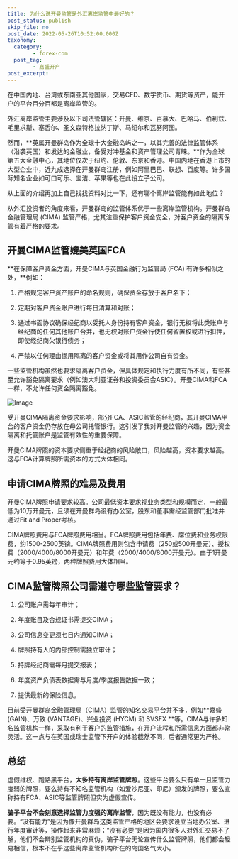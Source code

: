 ```yaml
---
title: 为什么说开曼监管是外汇离岸监管中最好的？
post_status: publish
skip_file: no
post_date: 2022-05-26T10:52:00.000Z
taxonomy:
  category:
        - forex-com
  post_tag:
        - 嘉盛开户
post_excerpt: 
---
```

在中国内地、台湾或东南亚其他国家，交易CFD、数字货币、期货等资产，能开户的平台百分百都是离岸监管的。

外汇离岸监管主要涉及以下司法管辖区：开曼、维京、百慕大、巴哈马、伯利兹、毛里求斯、塞舌尔、圣文森特格拉纳丁斯、马绍尔和瓦努阿图。

然而，**英属开曼群岛作为全球十大金融岛屿之一，以其完善的法律监管体系（沿袭英国）和发达的金融业，备受对冲基金和资产管理公司青睐。**作为全球第五大金融中心，其地位仅次于纽约、伦敦、东京和香港。中国内地在香港上市的大型企业中，近九成选择在开曼群岛注册，例如阿里巴巴、联想、百度等。许多国际知名企业如可口可乐、宝洁、苹果等也在此设立子公司。

从上面的介绍再加上自己找找资料对比一下，还有哪个离岸监管能有如此地位？

从外汇投资者的角度来看，开曼群岛的监管体系优于一些离岸监管机构。开曼群岛金融管理局 (CIMA) 监管严格，尤其注重保护客户资金安全，对客户资金的隔离保管有着严格的要求。

## 开曼CIMA监管媲美英国FCA

**在保障客户资金方面，开曼CIMA与英国金融行为监管局 (FCA) 有许多相似之处，**例如：

1. 严格规定客户资产账户的命名规则，确保资金存放于客户名下；

1. 定期对客户资金账户进行每日清算和对账；

1. 通过书面协议确保经纪商以受托人身份持有客户资金，银行无权将此类账户与经纪商的任何其他账户合并，也无权对账户资金行使任何留置权或进行扣押，即使经纪商欠银行债务；

1. 严禁以任何理由挪用隔离的客户资金或将其用作公司自有资金。

一些监管机构虽然也要求隔离客户资金，但具体规定和执行力度有所不同，有些甚至允许豁免隔离要求（例如澳大利亚证券和投资委员会ASIC）。开曼CIMA和FCA一样，不允许任何资金隔离豁免。

![Image](https://prod-files-secure.s3.us-west-2.amazonaws.com/39ed1227-6d7d-4570-be36-9ccd4a2c4241/bd849744-3fcb-4a37-8312-357962c8f065/image.png?X-Amz-Algorithm=AWS4-HMAC-SHA256&X-Amz-Content-Sha256=UNSIGNED-PAYLOAD&X-Amz-Credential=ASIAZI2LB466UYYPUW3K%2F20250624%2Fus-west-2%2Fs3%2Faws4_request&X-Amz-Date=20250624T041356Z&X-Amz-Expires=3600&X-Amz-Security-Token=IQoJb3JpZ2luX2VjECsaCXVzLXdlc3QtMiJIMEYCIQC11dyxuUsJcfkLLI5j8LmvbEcb6EqVM3oOLBKfxPsnpwIhAMTKjITooXImC4xId%2FvKVOqLjHzDVY4hFl4hup2fRN%2FXKv8DCCQQABoMNjM3NDIzMTgzODA1IgxC4HaStRf600XWLnkq3AP%2BDodlbw7aEAEIJ3eKOzSv8S9wHQoPnHPF2k9Imb9C%2FxiuhKZXq%2FriemVJbUGjf%2FoKt%2BoFgNfQoIa5s8FYYPx1xnuqN9c%2BcmgTGmMK3V4fIBtRdsFFkg05M5iqTgS8sKwxp979tpyLWujgMKqQmlW5%2F3KSsca%2FZewRTqHXbOM43PnyMGX9N9BiSWzfdGvCnt6zh0L%2BP92MTsnCndsCgyHWL5sjUAasvvTqHeYQVsr3aHX7MdaUX%2FX%2BffZLxrg%2Bal9VapF78YQB1LdB%2BRQ8bWbOXWkzZk5nYHML1VwPZH3cQnL1iwFRmIp5e3SuuQlYjzUfVGDlJhLj5zgPMG9x%2FRjNMPrEsO%2Fz6WXH37GQBm4TLBkILEOmgbITgLqEnenNlW1bTO1ssVo%2FBpFw%2BfVJ5erZrH52K%2BAuL9BZi7lcTmDxYJZG%2B9WaU2WTnSvmOoXonj1CRlG9USEAQ0OHhrkUNFFkrCwqigsf2oA%2FONof5CUPVisodbCso2E8kc0zjJiyYLGw3snh6CfPDNCegumnwgdKAbc4f8e6aXqeWpjpREvCit7606H23Ko99qqfWZ3E88h6gsMHX%2FKb5CbDSi6dJCHskiakyk8oruU1a1w8bozuRI15vncyscPSjdtaHjDvsOjCBjqkAab8Weat034Yd3vF%2FWLC4GDNV9pCxRN6tRHzlkpucaf4yVq3YsE6z0ql8TH35u9AHnW931VTgBj5Mu49DLZqWC91uq47iyJI1aYOQbEzIbNM7B3Khp4bAb8jzFO10ylP1qUw9ULyaT3hTDkPyeYCrobHDAek%2B%2BbNCqLIhUfXhRRXC1yA8hQxz4ci3tqMIV21k74LnULcY0lU%2BhO8TeGfEXyLeUL0&X-Amz-Signature=1ba137b449f52754e59bfe41f130db5e317d4ff45cfe61235d90845cc62a319a&X-Amz-SignedHeaders=host&x-amz-checksum-mode=ENABLED&x-id=GetObject)

受开曼CIMA隔离资金要求影响，部分FCA、ASIC监管的经纪商，其开曼CIMA平台的客户资金仍存放在母公司托管银行。这引发了我对开曼监管的兴趣，因为资金隔离和托管账户是监管有效性的重要保障。

开曼CIMA牌照的资本要求侧重于经纪商的风险敞口，风险越高，资本要求越高。这与FCA计算牌照所需资本的方式大体相同。

## **申请CIMA牌照的难易及费用**

开曼CIMA牌照申请要求较高。公司最低资本要求视业务类型和规模而定，一般最低为10万开曼元，且须在开曼群岛设有办公室，股东和董事需经监管部门批准并通过Fit and Proper考核。

CIMA牌照费用与FCA牌照费用相当。FCA牌照费用包括年费、席位费和业务权限费，约1500-2500英镑。CIMA牌照费用则包含申请费（250或500开曼元）、授权费（2000/4000/8000开曼元）和年费（2000/4000/8000开曼元）。由于1开曼元约等于0.95英镑，两种牌照费用大体相当。

## CIMA监管牌照公司需遵守哪些监管要求？

1. 公司账户需每年审计；

1. 年度账目及合规证书需提交CIMA；

1. 公司信息变更须七日内通知CIMA；

1. 牌照持有人的内部控制需独立审计；

1. 持牌经纪商需每月提交报表；

1. 年度资产负债表数据需与月度/季度报告数据一致；

1. 提供最新的保险信息。

目前受开曼群岛金融管理局（CIMA）监管的知名交易平台并不多，例如**嘉盛 (GAIN)、万致 (VANTAGE)、兴业投资 (HYCM) 和 SVSFX **等。CIMA与许多知名监管机构一样，采取有利于客户的监管措施，在开户流程和所需信息方面都非常灵活。这一点与在英国或瑞士监管下开户的体验截然不同，后者通常更为严格。

## 总结

虚假维权、跑路黑平台，**大多持有离岸监管牌照**。这些平台要么只有单一且监管力度弱的牌照，要么持有不知名监管机构（如爱沙尼亚、印尼）颁发的牌照，要么宣称持有FCA、ASIC等监管牌照但实为虚假宣传。

**骗子平台不会刻意选择监管力度强的离岸监管**，因为既没有能力，也没有必要。“没有能力”是因为像开曼群岛这类监管严格的地区会要求设立当地办公室、进行年度审计等，操作起来非常麻烦；“没有必要”是因为国内很多人对外汇交易不了解，他们不会辨别监管机构的真伪，骗子平台无论宣传什么监管牌照，他们都会轻易相信，根本不在乎这些离岸监管机构所在的岛国名气大小。